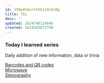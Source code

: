 ```yaml
---
id: 159w4hmnrtXVkIzQrKiNg
title: TIL
desc: ''
updated: 1624740124846
created: 1624365072799
---
```

### Today I learned series
Daily addition of new information, data or trivia 

[Barcodes and QR codes](./TIL.qrcode) <br>
[Microwave](./TIL.microwave)<br>
[Stenography](./TIL.stenography)